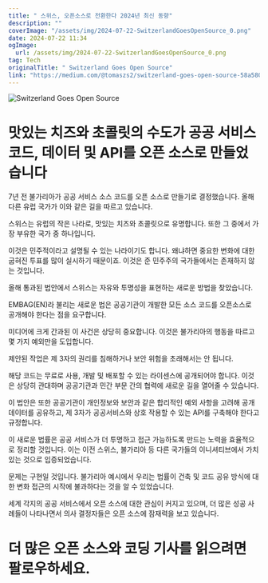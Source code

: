 ```yaml
---
title: " 스위스, 오픈소스로 전환한다 2024년 최신 동향"
description: ""
coverImage: "/assets/img/2024-07-22-SwitzerlandGoesOpenSource_0.png"
date: 2024-07-22 11:34
ogImage: 
  url: /assets/img/2024-07-22-SwitzerlandGoesOpenSource_0.png
tag: Tech
originalTitle: " Switzerland Goes Open Source"
link: "https://medium.com/@tomaszs2/switzerland-goes-open-source-58a58046024f"
---
```




![Switzerland Goes Open Source](/assets/img/2024-07-22-SwitzerlandGoesOpenSource_0.png)

# 맛있는 치즈와 초콜릿의 수도가 공공 서비스 코드, 데이터 및 API를 오픈 소스로 만들었습니다

7년 전 불가리아가 공공 서비스 소스 코드를 오픈 소스로 만들기로 결정했습니다. 올해 다른 유럽 국가가 이와 같은 길을 따르고 있습니다.

스위스는 유럽의 작은 나라로, 맛있는 치즈와 초콜릿으로 유명합니다. 또한 그 중에서 가장 부유한 국가 중 하나입니다.


<div class="content-ad"></div>

이것은 민주적이라고 설명될 수 있는 나라이기도 합니다. 왜냐하면 중요한 변화에 대한 굽혀진 투표를 많이 실시하기 때문이죠. 이것은 준 민주주의 국가들에서는 존재하지 않는 것입니다.

올해 통과된 법안에서 스위스는 자유와 투명성을 표현하는 새로운 방법을 찾았습니다.

EMBAG(EN)라 불리는 새로운 법은 공공기관이 개발한 모든 소스 코드를 오픈소스로 공개해야 한다는 점을 요구합니다.

미디어에 크게 간과된 이 사건은 상당히 중요합니다. 이것은 불가리아의 행동을 따르고 몇 가지 예외만을 도입합니다.

<div class="content-ad"></div>

제안된 작업은 제 3자의 권리를 침해하거나 보안 위험을 초래해서는 안 됩니다.

해당 코드는 무료로 사용, 개발 및 배포할 수 있는 라이센스에 공개되어야 합니다. 이것은 상당히 관대하며 공공기관과 민간 부문 간의 협력에 새로운 길을 열어줄 수 있습니다.

이 법안은 또한 공공기관이 개인정보와 보안과 같은 합리적인 예외 사항을 고려해 공개 데이터를 공유하고, 제 3자가 공공서비스와 상호 작용할 수 있는 API를 구축해야 한다고 규정합니다.

이 새로운 법률은 공공 서비스가 더 투명하고 접근 가능하도록 만드는 노력을 효율적으로 정리할 것입니다. 이는 이전 스위스, 불가리아 등 다른 국가들의 이니셔티브에서 가치 있는 것으로 입증되었습니다.

<div class="content-ad"></div>

문제는 구현일 것입니다. 불가리아 예시에서 우리는 법률이 건축 및 코드 공유 방식에 대한 변화 접근의 시작에 불과하다는 것을 알 수 있었습니다.

세계 각지의 공공 서비스에서 오픈 소스에 대한 관심이 커지고 있으며, 더 많은 성공 사례들이 나타나면서 의사 결정자들은 오픈 소스에 잠재력을 보고 있습니다.

# 더 많은 오픈 소스와 코딩 기사를 읽으려면 팔로우하세요.
